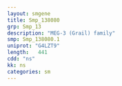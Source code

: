 ```yaml
---
layout: smgene
title: Smp_138080
grp: Smp_13
description: "MEG-3 (Grail) family"
smp: Smp_138080.1
uniprot: "G4LZT9"
length:   441
cdd: "ns"
kk: ns
categories: sm
---
```

